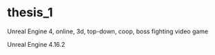 # thesis_1
Unreal Engine 4, online, 3d, top-down, coop, boss fighting video game


Unreal Engine 4.16.2
